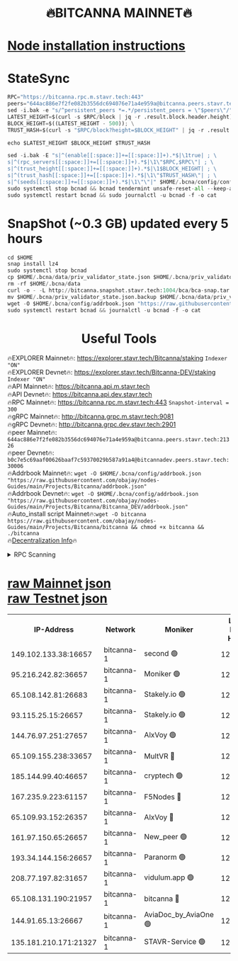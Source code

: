 <h1 align="center"> 🔥BITCANNA MAINNET🔥</h1>


[Node installation instructions](https://github.com/obajay/nodes-Guides/tree/main/Projects/Bitcanna)
=

# StateSync
```python
RPC="https://bitcanna.rpc.m.stavr.tech:443"
peers="644ac886e7f2fe082b3556dc694076e71a4e959a@bitcanna.peers.stavr.tech:21326"
sed -i.bak -e "s/^persistent_peers *=.*/persistent_peers = \"$peers\"/" $HOME/.bcna/config/config.toml
LATEST_HEIGHT=$(curl -s $RPC/block | jq -r .result.block.header.height); \
BLOCK_HEIGHT=$((LATEST_HEIGHT - 500)); \
TRUST_HASH=$(curl -s "$RPC/block?height=$BLOCK_HEIGHT" | jq -r .result.block_id.hash)

echo $LATEST_HEIGHT $BLOCK_HEIGHT $TRUST_HASH

sed -i.bak -E "s|^(enable[[:space:]]+=[[:space:]]+).*$|\1true| ; \
s|^(rpc_servers[[:space:]]+=[[:space:]]+).*$|\1\"$RPC,$RPC\"| ; \
s|^(trust_height[[:space:]]+=[[:space:]]+).*$|\1$BLOCK_HEIGHT| ; \
s|^(trust_hash[[:space:]]+=[[:space:]]+).*$|\1\"$TRUST_HASH\"| ; \
s|^(seeds[[:space:]]+=[[:space:]]+).*$|\1\"\"|" $HOME/.bcna/config/config.toml
sudo systemctl stop bcnad && bcnad tendermint unsafe-reset-all --keep-addr-book
sudo systemctl restart bcnad && sudo journalctl -u bcnad -f -o cat
```
# SnapShot (~0.3 GB) updated every 5 hours
```python
cd $HOME
snap install lz4
sudo systemctl stop bcnad
cp $HOME/.bcna/data/priv_validator_state.json $HOME/.bcna/priv_validator_state.json.backup
rm -rf $HOME/.bcna/data
curl -o - -L http://bitcanna.snapshot.stavr.tech:1004/bca/bca-snap.tar.lz4 | lz4 -c -d - | tar -x -C $HOME/.bcna --strip-components 2
mv $HOME/.bcna/priv_validator_state.json.backup $HOME/.bcna/data/priv_validator_state.json
wget -O $HOME/.bcna/config/addrbook.json "https://raw.githubusercontent.com/obajay/nodes-Guides/main/Projects/Bitcanna/addrbook.json"
sudo systemctl restart bcnad && journalctl -u bcnad -f -o cat
```

 <h1 align="center"> Useful Tools</h1>

🔥EXPLORER Mainnet🔥:    https://explorer.stavr.tech/Bitcanna/staking          `Indexer "ON"` \
🔥EXPLORER Devnet🔥:     https://explorer.stavr.tech/Bitcanna-DEV/staking     `Indexer "ON"` \
🔥API Mainnet🔥:         https://bitcanna.api.m.stavr.tech \
🔥API Devnet🔥:          https://bitcanna.api.dev.stavr.tech \
🔥RPC Mainnet🔥:         https://bitcanna.rpc.m.stavr.tech:443         `Snapshot-interval = 300` \
🔥gRPC Mainnet🔥:        http://bitcanna.grpc.m.stavr.tech:9081 \
🔥gRPC Devnet🔥:         http://bitcanna.grpc.dev.stavr.tech:2901 \
🔥peer Mainnet🔥:        `644ac886e7f2fe082b3556dc694076e71a4e959a@bitcanna.peers.stavr.tech:21326` \
🔥peer Devnet🔥:         `b0c7e5c69aaf00626baaf7c59370029b587a91a4@bitcannadev.peers.stavr.tech:30006` \
🔥Addrbook Mainnet🔥:    ```wget -O $HOME/.bcna/config/addrbook.json "https://raw.githubusercontent.com/obajay/nodes-Guides/main/Projects/Bitcanna/addrbook.json"``` \
🔥Addrbook Devnet🔥:    ```wget -O $HOME/.bcna/config/addrbook.json "https://raw.githubusercontent.com/obajay/nodes-Guides/main/Projects/Bitcanna/Bitcanna_DEV/addrbook.json"``` \
🔥Auto_install script Mainnet🔥:```wget -O bitcanna https://raw.githubusercontent.com/obajay/nodes-Guides/main/Projects/Bitcanna/bitcanna && chmod +x bitcanna && ./bitcanna``` \
🔥[Decentralization Info](https://github.com/obajay/StateSync-snapshots/tree/main/Projects/Bitcanna/Decentralization)🔥


<details>
<summary>RPC Scanning</summary>

<h2 align="center"> We scan nodes in real time every 4 hours. And we provide the final result of RPC endpoints.
We cannot influence the operation of these nodes in any way. </h2>


```python
If Voting Power is higher than 0 --> then the Node is a validator of the network and may be subject to attack and be a potential threat to the chain.
```
```python
We marked such validators with a red symbol
```

</details>

[raw Mainnet json](https://rpc-check.bcam.stavr.tech/bcam/rpc-bcam-result.json) \
[raw Testnet json](https://github.com/obajay/StateSync-snapshots/tree/main/Projects/Bitcanna/Rpc-Check-Testnet)
=



<table><tr><th>IP-Address</th><th>Network</th><th>Moniker</th><th>Latest Block Height</th><th>Earliest Block Height</th><th>Catching Up</th><th>Tx Index</th><th>Voting Power</th><th>Scan Time</th></tr><tr><td>149.102.133.38:16657</td><td>bitcanna-1</td><td>second 🟢</td><td>12671539</td><td>1</td><td>False</td><td>on</td><td>0</td><td>2024-02-20T16:42:14.142184757UTC</td></tr><tr><td>95.216.242.82:36657</td><td>bitcanna-1</td><td>Moniker 🟢</td><td>12671529</td><td>5776907</td><td>False</td><td>on</td><td>0</td><td>2024-02-20T16:41:11.154735600UTC</td></tr><tr><td>65.108.142.81:26683</td><td>bitcanna-1</td><td>Stakely.io 🟢</td><td>12671533</td><td>6152001</td><td>False</td><td>on</td><td>0</td><td>2024-02-20T16:41:35.258679857UTC</td></tr><tr><td>93.115.25.15:26657</td><td>bitcanna-1</td><td>Stakely.io 🟢</td><td>12671532</td><td>6520001</td><td>False</td><td>on</td><td>0</td><td>2024-02-20T16:41:28.724245684UTC</td></tr><tr><td>144.76.97.251:27657</td><td>bitcanna-1</td><td>AlxVoy 🟢</td><td>12671537</td><td>8805201</td><td>False</td><td>on</td><td>0</td><td>2024-02-20T16:42:01.367022112UTC</td></tr><tr><td>65.109.155.238:33657</td><td>bitcanna-1</td><td>MultVR 🔴</td><td>12671534</td><td>9933415</td><td>False</td><td>on</td><td>353157</td><td>2024-02-20T16:41:43.016913483UTC</td></tr><tr><td>185.144.99.40:46657</td><td>bitcanna-1</td><td>cryptech 🟢</td><td>12671528</td><td>11528001</td><td>False</td><td>on</td><td>0</td><td>2024-02-20T16:41:06.695369913UTC</td></tr><tr><td>167.235.9.223:61157</td><td>bitcanna-1</td><td>F5Nodes 🔴</td><td>12671534</td><td>12084001</td><td>False</td><td>on</td><td>570</td><td>2024-02-20T16:41:45.380536406UTC</td></tr><tr><td>65.109.93.152:26357</td><td>bitcanna-1</td><td>AlxVoy 🔴</td><td>12671540</td><td>12109301</td><td>False</td><td>on</td><td>1391795</td><td>2024-02-20T16:42:14.743615984UTC</td></tr><tr><td>161.97.150.65:26657</td><td>bitcanna-1</td><td>New_peer 🟢</td><td>12671533</td><td>12254001</td><td>False</td><td>on</td><td>0</td><td>2024-02-20T16:41:35.634077033UTC</td></tr><tr><td>193.34.144.156:26657</td><td>bitcanna-1</td><td>Paranorm 🟢</td><td>12669255</td><td>12271301</td><td>False</td><td>on</td><td>0</td><td>2024-02-20T16:41:50.109052912UTC</td></tr><tr><td>208.77.197.82:31657</td><td>bitcanna-1</td><td>vidulum.app 🟢</td><td>12596389</td><td>12386934</td><td>False</td><td>on</td><td>0</td><td>2024-02-20T16:41:38.479943303UTC</td></tr><tr><td>65.108.131.190:21957</td><td>bitcanna-1</td><td>bitcanna 🔴</td><td>12671535</td><td>12571535</td><td>False</td><td>on</td><td>419109</td><td>2024-02-20T16:41:49.839779908UTC</td></tr><tr><td>144.91.65.13:26667</td><td>bitcanna-1</td><td>AviaDoc_by_AviaOne 🟢</td><td>12671536</td><td>12660601</td><td>False</td><td>on</td><td>0</td><td>2024-02-20T16:41:58.750988052UTC</td></tr><tr><td>135.181.210.171:21327</td><td>bitcanna-1</td><td>STAVR-Service 🟢</td><td>12671537</td><td>12670001</td><td>False</td><td>on</td><td>0</td><td>2024-02-20T16:42:01.114151096UTC</td></tr></table>
